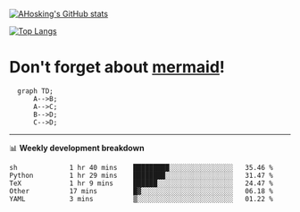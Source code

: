 [![AHosking's GitHub stats](https://github-readme-stats.vercel.app/api?username=ahosking&count_private=true&show_icons=true&theme=onedark&hide_rank=true&include_all_commits=true)](https://github.com/ahosking)

[![Top Langs](https://github-readme-stats.vercel.app/api/top-langs/?username=ahosking&layout=compact&theme=onedark)](https://github.com/ahosking)


# Don't forget about [mermaid](https://github.blog/2022-02-14-include-diagrams-markdown-files-mermaid/)!

```mermaid
  graph TD;
      A-->B;
      A-->C;
      B-->D;
      C-->D;
```
-------

📊 **Weekly development breakdown**

<!--START_SECTION:waka-->

```text
sh             1 hr 40 mins    █████████░░░░░░░░░░░░░░░░   35.46 %
Python         1 hr 29 mins    ████████░░░░░░░░░░░░░░░░░   31.47 %
TeX            1 hr 9 mins     ██████░░░░░░░░░░░░░░░░░░░   24.47 %
Other          17 mins         █▓░░░░░░░░░░░░░░░░░░░░░░░   06.18 %
YAML           3 mins          ▒░░░░░░░░░░░░░░░░░░░░░░░░   01.22 %
```

<!--END_SECTION:waka-->
